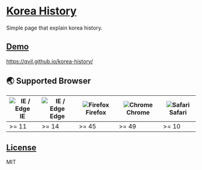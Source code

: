 # [Korea History](https://github.com/qvil/korea-history)

Simple page that explain korea history.

## [Demo](https://qvil.github.io/korea-history/)

https://qvil.github.io/korea-history/

<!-- ![demo.png](demo.png) -->

<!-- ## Prerequisites

- Node.js >= 8.x (Recommended the latest version)

## Install

```
npm install
```

## Start

```
npm start
``` -->

## 🌏 Supported Browser

| <img src="https://user-images.githubusercontent.com/1215767/34348590-250b3ca2-ea4f-11e7-9efb-da953359321f.png" alt="IE / Edge" /> IE | <img src="https://user-images.githubusercontent.com/1215767/34348380-93e77ae8-ea4d-11e7-8696-9a989ddbbbf5.png" alt="IE / Edge" /> Edge | <img src="https://user-images.githubusercontent.com/1215767/34348383-9e7ed492-ea4d-11e7-910c-03b39d52f496.png" alt="Firefox" /> Firefox | <img src="https://user-images.githubusercontent.com/1215767/34348387-a2e64588-ea4d-11e7-8267-a43365103afe.png" alt="Chrome" /> Chrome | <img src="https://user-images.githubusercontent.com/1215767/34348394-a981f892-ea4d-11e7-9156-d128d58386b9.png" alt="Safari" /> Safari |
| ------------------------------------------------------------------------------------------------------------------------------------ | -------------------------------------------------------------------------------------------------------------------------------------- | --------------------------------------------------------------------------------------------------------------------------------------- | ------------------------------------------------------------------------------------------------------------------------------------- | ------------------------------------------------------------------------------------------------------------------------------------- |
| >= 11                                                                                                                                | >= 14                                                                                                                                  | >= 45                                                                                                                                   | >= 49                                                                                                                                 | >= 10                                                                                                                                 |

## [License](https://github.com/qvil/korea-history/blob/master/LICENSE)

MIT
